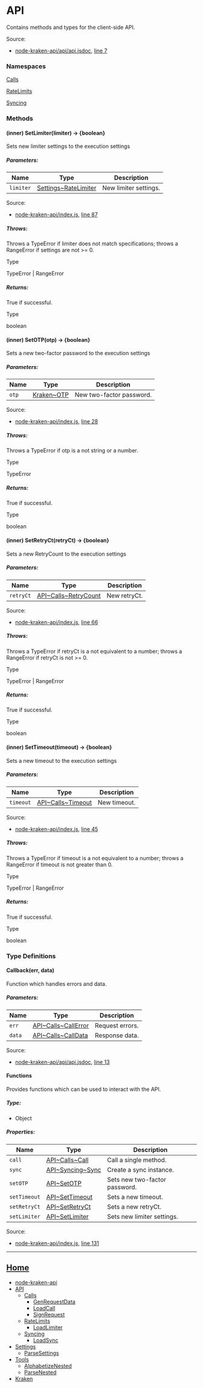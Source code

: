 # API

Contains methods and types for the client-side API.

Source:

*   [node-kraken-api/api/api.jsdoc](https://github.com/jpcx/node-kraken-api/blob/0.3.0/api/api.jsdoc), [line 7](https://github.com/jpcx/node-kraken-api/blob/0.3.0/api/api.jsdoc#L7)

### Namespaces

[Calls](https://github.com/jpcx/node-kraken-api/blob/0.3.0/docs/namespaces/API/Calls.md)

[RateLimits](https://github.com/jpcx/node-kraken-api/blob/0.3.0/docs/namespaces/API/RateLimits.md)

[Syncing](https://github.com/jpcx/node-kraken-api/blob/0.3.0/docs/namespaces/API/Syncing.md)

### Methods

<a name="~SetLimiter"></a>
#### (inner) SetLimiter(limiter) → \{boolean}

Sets new limiter settings to the execution settings

##### Parameters:

| Name | Type | Description |
| --- | --- | --- |
| `limiter` | [Settings~RateLimiter](https://github.com/jpcx/node-kraken-api/blob/0.3.0/docs/namespaces/Settings.md#~RateLimiter) | New limiter settings. |


Source:

*   [node-kraken-api/index.js](https://github.com/jpcx/node-kraken-api/blob/0.3.0/index.js), [line 87](https://github.com/jpcx/node-kraken-api/blob/0.3.0/index.js#L87)

##### Throws:

Throws a TypeError if limiter does not match specifications; throws a RangeError if settings are not >= 0.

Type

TypeError | RangeError

##### Returns:

True if successful.

Type

boolean

<a name="~SetOTP"></a>
#### (inner) SetOTP(otp) → \{boolean}

Sets a new two-factor password to the execution settings

##### Parameters:

| Name | Type | Description |
| --- | --- | --- |
| `otp` | [Kraken~OTP](https://github.com/jpcx/node-kraken-api/blob/0.3.0/docs/namespaces/Kraken.md#~OTP) | New two-factor password. |


Source:

*   [node-kraken-api/index.js](https://github.com/jpcx/node-kraken-api/blob/0.3.0/index.js), [line 28](https://github.com/jpcx/node-kraken-api/blob/0.3.0/index.js#L28)

##### Throws:

Throws a TypeError if otp is a not string or a number.

Type

TypeError

##### Returns:

True if successful.

Type

boolean

<a name="~SetRetryCt"></a>
#### (inner) SetRetryCt(retryCt) → \{boolean}

Sets a new RetryCount to the execution settings

##### Parameters:

| Name | Type | Description |
| --- | --- | --- |
| `retryCt` | [API\~Calls~RetryCount](https://github.com/jpcx/node-kraken-api/blob/0.3.0/docs/namespaces/API/Calls.md#~RetryCount) | New retryCt. |


Source:

*   [node-kraken-api/index.js](https://github.com/jpcx/node-kraken-api/blob/0.3.0/index.js), [line 66](https://github.com/jpcx/node-kraken-api/blob/0.3.0/index.js#L66)

##### Throws:

Throws a TypeError if retryCt is a not equivalent to a number; throws a RangeError if retryCt is not >= 0.

Type

TypeError | RangeError

##### Returns:

True if successful.

Type

boolean

<a name="~SetTimeout"></a>
#### (inner) SetTimeout(timeout) → \{boolean}

Sets a new timeout to the execution settings

##### Parameters:

| Name | Type | Description |
| --- | --- | --- |
| `timeout` | [API\~Calls~Timeout](https://github.com/jpcx/node-kraken-api/blob/0.3.0/docs/namespaces/API/Calls.md#~Timeout) | New timeout. |


Source:

*   [node-kraken-api/index.js](https://github.com/jpcx/node-kraken-api/blob/0.3.0/index.js), [line 45](https://github.com/jpcx/node-kraken-api/blob/0.3.0/index.js#L45)

##### Throws:

Throws a TypeError if timeout is a not equivalent to a number; throws a RangeError if timeout is not greater than 0.

Type

TypeError | RangeError

##### Returns:

True if successful.

Type

boolean

### Type Definitions

<a name="~Callback"></a>
#### Callback(err, data)

Function which handles errors and data.

##### Parameters:

| Name | Type | Description |
| --- | --- | --- |
| `err` | [API\~Calls~CallError](https://github.com/jpcx/node-kraken-api/blob/0.3.0/docs/namespaces/API/Calls.md#~CallError) | Request errors. |
| `data` | [API\~Calls~CallData](https://github.com/jpcx/node-kraken-api/blob/0.3.0/docs/namespaces/API/Calls.md#~CallData) | Response data. |


Source:

*   [node-kraken-api/api/api.jsdoc](https://github.com/jpcx/node-kraken-api/blob/0.3.0/api/api.jsdoc), [line 13](https://github.com/jpcx/node-kraken-api/blob/0.3.0/api/api.jsdoc#L13)

<a name="~Functions"></a>
#### Functions

Provides functions which can be used to interact with the API.

##### Type:

*   Object

##### Properties:

| Name | Type | Description |
| --- | --- | --- |
| `call` | [API\~Calls~Call](https://github.com/jpcx/node-kraken-api/blob/0.3.0/docs/namespaces/API/Calls.md#~Call) | Call a single method. |
| `sync` | [API\~Syncing~Sync](https://github.com/jpcx/node-kraken-api/blob/0.3.0/docs/namespaces/API/Syncing.md#~Sync) | Create a sync instance. |
| `setOTP` | [API~SetOTP](https://github.com/jpcx/node-kraken-api/blob/0.3.0/docs/namespaces/API.md#~SetOTP) | Sets new two-factor password. |
| `setTimeout` | [API~SetTimeout](https://github.com/jpcx/node-kraken-api/blob/0.3.0/docs/namespaces/API.md#~SetTimeout) | Sets a new timeout. |
| `setRetryCt` | [API~SetRetryCt](https://github.com/jpcx/node-kraken-api/blob/0.3.0/docs/namespaces/API.md#~SetRetryCt) | Sets a new retryCt. |
| `setLimiter` | [API~SetLimiter](https://github.com/jpcx/node-kraken-api/blob/0.3.0/docs/namespaces/API.md#~SetLimiter) | Sets new limiter settings. |


Source:

*   [node-kraken-api/index.js](https://github.com/jpcx/node-kraken-api/blob/0.3.0/index.js), [line 131](https://github.com/jpcx/node-kraken-api/blob/0.3.0/index.js#L131)

<hr>

## [Home](https://github.com/jpcx/node-kraken-api/blob/0.3.0/README.md)
  + [node-kraken-api](https://github.com/jpcx/node-kraken-api/blob/0.3.0/docs/modules/node-kraken-api.md)
  + [API](https://github.com/jpcx/node-kraken-api/blob/0.3.0/docs/namespaces/API.md)
    + [Calls](https://github.com/jpcx/node-kraken-api/blob/0.3.0/docs/namespaces/API/Calls.md)
      + [GenRequestData](https://github.com/jpcx/node-kraken-api/blob/0.3.0/docs/modules/API/Calls/GenRequestData.md)
      + [LoadCall](https://github.com/jpcx/node-kraken-api/blob/0.3.0/docs/modules/API/Calls/LoadCall.md)
      + [SignRequest](https://github.com/jpcx/node-kraken-api/blob/0.3.0/docs/modules/API/Calls/SignRequest.md)
    + [RateLimits](https://github.com/jpcx/node-kraken-api/blob/0.3.0/docs/namespaces/API/RateLimits.md)
      + [LoadLimiter](https://github.com/jpcx/node-kraken-api/blob/0.3.0/docs/modules/API/RateLimits/LoadLimiter.md)
    + [Syncing](https://github.com/jpcx/node-kraken-api/blob/0.3.0/docs/namespaces/API/Syncing.md)
      + [LoadSync](https://github.com/jpcx/node-kraken-api/blob/0.3.0/docs/modules/API/Syncing/LoadSync.md)
  + [Settings](https://github.com/jpcx/node-kraken-api/blob/0.3.0/docs/namespaces/Settings.md)
    + [ParseSettings](https://github.com/jpcx/node-kraken-api/blob/0.3.0/docs/modules/Settings/ParseSettings.md)
  + [Tools](https://github.com/jpcx/node-kraken-api/blob/0.3.0/docs/namespaces/Tools.md)
    + [AlphabetizeNested](https://github.com/jpcx/node-kraken-api/blob/0.3.0/docs/modules/Tools/AlphabetizeNested.md)
    + [ParseNested](https://github.com/jpcx/node-kraken-api/blob/0.3.0/docs/modules/Tools/ParseNested.md)
  + [Kraken](https://github.com/jpcx/node-kraken-api/blob/0.3.0/docs/namespaces/Kraken.md)